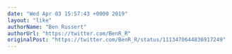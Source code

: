 ```yaml
---
date: "Wed Apr 03 15:57:43 +0000 2019"
layout: "like"
authorName: "Ben Russert"
authorUrl: "https://twitter.com/BenR_R"
originalPost: "https://twitter.com/BenR_R/status/1113470644836917249"
---
```

